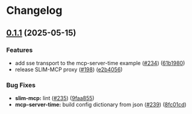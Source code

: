 # Changelog

## [0.1.1](https://github.com/agntcy/slim/compare/slim-mcp-server-time-v0.1.0...slim-mcp-server-time-v0.1.1) (2025-05-15)


### Features

* add sse transport to the mcp-server-time example ([#234](https://github.com/agntcy/slim/issues/234)) ([61b1980](https://github.com/agntcy/slim/commit/61b19805fbc046d7b803d4e9dbe6fc6f7dfc0b25))
* release SLIM-MCP proxy ([#198](https://github.com/agntcy/slim/issues/198)) ([e2b4056](https://github.com/agntcy/slim/commit/e2b40564da271e8bfa732e81a3ce41690b0e6663))


### Bug Fixes

* **slim-mcp:** lint ([#235](https://github.com/agntcy/slim/issues/235)) ([9faa855](https://github.com/agntcy/slim/commit/9faa855580681711de571ca5260f0da98461b74b))
* **mcp-server-time:** build config dictionary from json ([#239](https://github.com/agntcy/slim/issues/239)) ([8fc01cd](https://github.com/agntcy/slim/commit/8fc01cd79289ffede2e4ea1f639fb669699d82c0))
